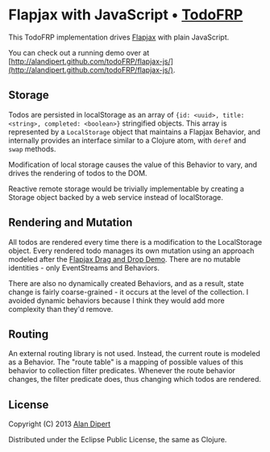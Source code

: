 # Flapjax with JavaScript • [TodoFRP](https://github.com/lynaghk/todoFRP)

This TodoFRP implementation drives
[Flapjax](http://www.flapjax-lang.org/) with plain JavaScript.

You can check out a running demo over at [http://alandipert.github.com/todoFRP/flapjax-js/](http://alandipert.github.com/todoFRP/flapjax-js/).

## Storage

Todos are persisted in localStorage as an array of `{id: <uuid>,
title: <string>, completed: <boolean>}` stringified objects.  This
array is represented by a `LocalStorage` object that maintains a
Flapjax Behavior, and internally provides an interface similar to a
Clojure atom, with `deref` and `swap` methods.

Modification of local storage causes the value of this Behavior to
vary, and drives the rendering of todos to the DOM.

Reactive remote storage would be trivially implementable by creating a
Storage object backed by a web service instead of localStorage.

## Rendering and Mutation

All todos are rendered every time there is a modification to the
LocalStorage object.  Every rendered todo manages its own mutation
using an approach modeled after the [Flapjax Drag and Drop
Demo](http://www.flapjax-lang.org/demos/index.html#drag).  There are
no mutable identities - only EventStreams and Behaviors.

There are also no dynamically created Behaviors, and as a result,
state change is fairly coarse-grained - it occurs at the level of the
collection.  I avoided dynamic behaviors because I think they would
add more complexity than they'd remove.

## Routing

An external routing library is not used.  Instead, the current route
is modeled as a Behavior.  The "route table" is a mapping of possible
values of this behavior to collection filter predicates.  Whenever the
route behavior changes, the filter predicate does, thus changing which
todos are rendered.

## License

Copyright (C) 2013 [Alan Dipert](http://alan.dipert.org/)

Distributed under the Eclipse Public License, the same as Clojure.
